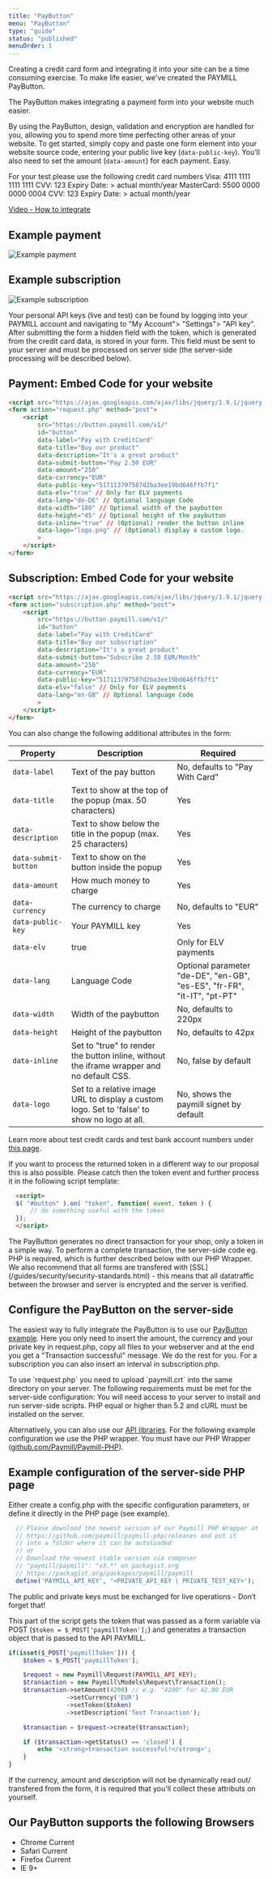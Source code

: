 ```yaml
---
title: "PayButton"
menu: "PayButton"
type: "guide"
status: "published"
menuOrder: 1
---
```


Creating a credit card form and integrating it into your site can be a time consuming exercise. To make life easier, we've created the PAYMILL PayButton.

The PayButton makes integrating a payment form into your website much easier.

By using the PayButton, design, validation and encryption are handled for you, allowing you to spend more time perfecting other areas of your website. To get started, simply copy and paste one form element into your website source code, entering your public live key (`data-public-key`). You’ll also need to set the amount (`data-amount`) for each payment. Easy.

<p class="important">
  For your test please use the following credit card numbers
  Visa: 4111 1111 1111 1111 CVV: 123 Expiry Date: > actual month/year
  MasterCard: 5500 0000 0000 0004 CVV: 123 Expiry Date: > actual month/year
</p>

[Video - How to integrate](https://www.youtube.com/watch?v=signiOotacg)

## Example payment

![Example payment](/guides/images/pay_button-01.jpg)

## Example subscription

![Example subscription](/guides/images/pay_button-02.jpg)


Your personal API keys (live and test) can be found by logging into your PAYMILL account and navigating to "My Account"> "Settings"> "API key". After submitting the form a hidden field with the token, which is generated from the credit card data, is stored in your form. This field must be sent to your server and must be processed on server side (the server-side processing will be described below).

## Payment: Embed Code for your website

```html
<script src="https://ajax.googleapis.com/ajax/libs/jquery/1.9.1/jquery.min.js"></script>
<form action="request.php" method="post">
    <script
        src="https://button.paymill.com/v1/"
        id="button"
        data-label="Pay with CreditCard"
        data-title="Buy our product"
        data-description="It's a great product"
        data-submit-button="Pay 2.50 EUR"
        data-amount="250"
        data-currency="EUR"
        data-public-key="517113797587d2ba3ee19bd646ffb7f1"
        data-elv="true" // Only for ELV payments
        data-lang="de-DE" // Optional language Code
        data-width="180" // Optional width of the paybutton
        data-height="45" // Optional height of the paybutton
        data-inline="true" // (Optional) render the button inline
        data-logo="logo.png" // (Optional) display a custom logo.
        >
    </script>
</form>
```

## Subscription: Embed Code for your website

```html
<script src="https://ajax.googleapis.com/ajax/libs/jquery/1.9.1/jquery.min.js"></script>
<form action="subscription.php" method="post">
    <script
        src="https://button.paymill.com/v1/"
        id="button"
        data-label="Pay with CreditCard"
        data-title="Buy our subscription"
        data-description="It's a great product"
        data-submit-button="Subscribe 2.50 EUR/Month"
        data-amount="250"
        data-currency="EUR"
        data-public-key="517113797587d2ba3ee19bd646ffb7f1"
        data-elv="false" // Only for ELV payments
        data-lang="en-GB" // Optional language Code
        >
    </script>
</form>
```

You can also change the following additional attributes in the form:

Property             | Description                                                                                  | Required
---------------------|----------------------------------------------------------------------------------------------|---------
`data-label`         | Text of the pay button                                                                       | No, defaults to "Pay With Card"
`data-title`         | Text to show at the top of the popup (max. 50 characters)                                    | Yes
`data-description`   | Text to show below the title in the popup (max. 25 characters)                               | Yes
`data-submit-button` | Text to show on the button inside the popup                                                  | Yes
`data-amount`        | How much money to charge                                                                     | Yes
`data-currency`      | The currency to charge                                                                       | No, defaults to "EUR"
`data-public-key`    | Your PAYMILL key                                                                             | Yes
`data-elv`           | true                                                                                         | Only for ELV payments
`data-lang`          | Language Code                                                                                | Optional parameter "de-DE", "en-GB", "es-ES", "fr-FR", "it-IT", "pt-PT"
`data-width`         | Width of the paybutton                                                                       | No, defaults to 220px
`data-height`        | Height of the paybutton                                                                      | No, defaults to 42px
`data-inline`        | Set to "true" to render the button inline, without the iframe wrapper and no default CSS.    | No, false by default
`data-logo`          | Set to a relative image URL to display a custom logo. Set to 'false' to show no logo at all. | No, shows the paymill signet by default


Learn more about test credit cards and test bank account numbers under [this page](/guides/reference/testing.html).

If you want to process the returned token in a different way to our proposal this is also possible. Please catch then the token event and further process it in the following script template:

```html
  <script>
  $( "#button" ).on( "token", function( event, token ) {
      // do something useful with the token
  });
  </script>
```

<p class="important">
The PayButton generates no direct transaction for your shop, only a token in a simple way. To perform a complete transaction, the server-side code eg. PHP is required, which is further described below with our PHP Wrapper. We also recommend that all forms are transfered with [SSL](/guides/security/security-standards.html) - this means that all datatraffic between the browser and server is encrypted and the server is verified.
</p>

## Configure the PayButton on the server-side

The easiest way to fully integrate the PayButton is to use our [PayButton example](https://github.com/paymill/paybutton-examples). Here you only need to insert the amount, the currency and your private key in request.php, copy all files to your webserver and at the end you get a "Transaction successful" message. We do the rest for you.
For a subscription you can also insert an interval in subscription.php.

<p class="important">
  To use `request.php` you need to upload `paymill.crt` into the same directory on your server.
  The following requirements must be met for the server-side configuration:
  You will need access to your server to install and run server-side scripts.
  PHP equal or higher than 5.2 and cURL must be installed on the server.
</p>

Alternatively, you can also use our [API libraries](http://localhost:9778/guides/integration/libraries.html). For the following example configuration we use the PHP wrapper. You must have our PHP Wrapper ([github.com/Paymill/Paymill-PHP](https://github.com/Paymill/Paymill-PHP)).

## Example configuration of the server-side PHP page

Either create a config.php with the specific configuration parameters, or define it directly in the PHP page (see example).

```php
  // Please download the newest version of our Paymill PHP Wrapper at
  // https://github.com/paymill/paymill-php/releases and put it
  // into a folder where it can be autoloaded
  // or
  // Download the newest stable version via composer
  // "paymill/paymill": "v3.*" on packagist.org
  // https://packagist.org/packages/paymill/paymill
  define('PAYMILL_API_KEY', '<PRIVATE_API_KEY | PRIVATE_TEST_KEY>');
```

<p class="info">
  The public and private keys must be exchanged for live operations - Don’t forget that!
</p>

This part of the script gets the token that was passed as a form variable via POST (`$token = $_POST['paymillToken'];`) and generates a transaction object that is passed to the API PAYMILL.

```php
if(isset($_POST['paymillToken'])) {
    $token = $_POST['paymillToken'];

    $request = new Paymill\Request(PAYMILL_API_KEY);
    $transaction = new Paymill\Models\Request\Transaction();
    $transaction->setAmount(4200) // e.g. "4200" for 42.00 EUR
                ->setCurrency('EUR')
                ->setToken($token)
                ->setDescription('Test Transaction');

    $transaction = $request->create($transaction);

    if ($transaction->getStatus() == 'closed') {
        echo '<strong>transaction successful!</strong>';
    }
}
```

<p class="info">
  If the currency, amount and description will not be dynamically read out/ transfered from the form, it is required that you'll collect these attributs on yourself.
</p>

## Our PayButton supports the following Browsers

- Chrome Current
- Safari Current
- Firefox Current
- IE 9+
